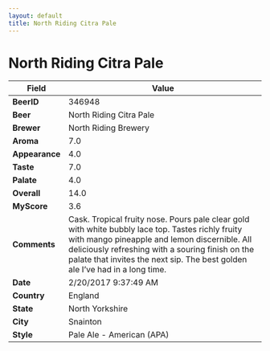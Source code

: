 ```yaml
---
layout: default
title: North Riding Citra Pale
---
```


# North Riding Citra Pale

| Field         | Value     |
|---------------|-----------|
| **BeerID** | 346948 |
| **Beer** | North Riding Citra Pale |
| **Brewer** | North Riding Brewery |
| **Aroma** | 7.0 |
| **Appearance** | 4.0 |
| **Taste** | 7.0 |
| **Palate** | 4.0 |
| **Overall** | 14.0 |
| **MyScore** | 3.6 |
| **Comments** | Cask. Tropical fruity nose. Pours pale clear gold with white bubbly lace top. Tastes richly fruity with mango pineapple and lemon discernible. All deliciously refreshing with a souring finish on the palate that invites the next sip. The best golden ale I’ve had in a long time. |
| **Date** | 2/20/2017 9:37:49 AM |
| **Country** | England |
| **State** | North Yorkshire |
| **City** | Snainton |
| **Style** | Pale Ale - American (APA) |
